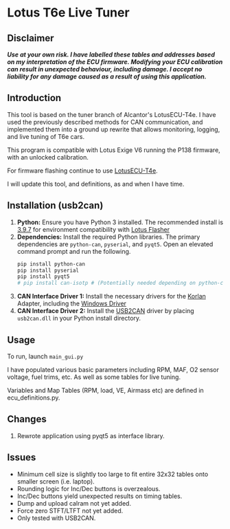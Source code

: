 # Lotus T6e Live Tuner

## Disclaimer

***Use at your own risk. I have labelled these tables and addresses based on my interpretation of the ECU firmware. Modifying your ECU calibration can result in unexpected behaviour, including damage. I accept no liability for any damage caused as a result of using this application.***

## Introduction

This tool is based on the tuner branch of Alcantor's LotusECU-T4e. I have used the previously described methods for CAN communication, and implemented them into a ground up rewrite that allows monitoring, logging, and live tuning of T6e cars.

This program is compatible with Lotus Exige V6 running the P138 firmware, with an unlocked calibration.

For firmware flashing continue to use [LotusECU-T4e](https://github.com/Alcantor/LotusECU-T4e).

I will update this tool, and definitions, as and when I have time.

## Installation (usb2can)

1.  **Python:** Ensure you have Python 3 installed. The recommended install is [3.9.7](https://www.python.org/downloads/release/python-397/) for environment compatibility with [Lotus Flasher](https://github.com/Alcantor/LotusECU-T4e)
2.  **Dependencies:** Install the required Python libraries. The primary dependencies are `python-can`, `pyserial`, and `pyqt5`. Open an elevated command prompt and run the following.
    ```bash
    pip install python-can
    pip install pyserial
    pip install pyqt5
    # pip install can-isotp # (Potentially needed depending on python-can version and usage)
    ```
3.  **CAN Interface Driver 1:** Install the necessary drivers for the [Korlan](https://shop.8devices.com/index.php?route=product/product&path=67&product_id=89) Adapter, including the [Windows Driver](https://drive.google.com/drive/folders/1gXWpuP20U2mhcW6IqtwhRo0PY9ZusSYv)
4. **CAN Interface Driver 2:** Install the [USB2CAN](https://drive.google.com/file/d/1_xSpR1bGE3OQN6w0EG9WmrvtgatyQa05/view) driver by placing `usb2can.dll` in your Python install directory.

## Usage

To run, launch `main_gui.py`

I have populated various basic parameters including RPM, MAF, O2 sensor voltage, fuel trims, etc. As well as some tables for live tuning. 

Variables and Map Tables (RPM, load, VE, Airmass etc) are defined in ecu_definitions.py.

## Changes

1. Rewrote application using pyqt5 as interface library.

## Issues
 
- Minimum cell size is slightly too large to fit entire 32x32 tables onto smaller screen (i.e. laptop).
- Rounding logic for Inc/Dec buttons is overzealous.
- Inc/Dec buttons yield unexpected results on timing tables.
- Dump and upload calram not yet added.
- Force zero STFT/LTFT not yet added.
- Only tested with USB2CAN.
